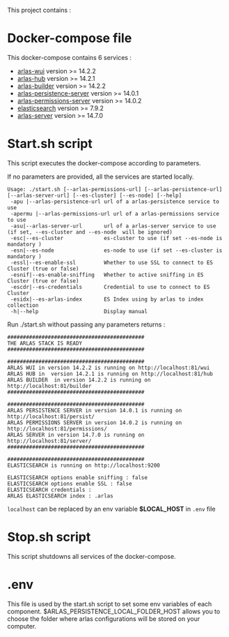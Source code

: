 This project contains :

# Docker-compose file
This docker-compose contains 6 services :
- [arlas-wui](https://github.com/gisaia/ARLAS-wui) version >= 14.2.2
- [arlas-hub](https://github.com/gisaia/ARLAS-wui-hub) version >= 14.2.1
- [arlas-builder](https://github.com/gisaia/ARLAS-wui-builder) version >= 14.2.2
- [arlas-persistence-server](https://github.com/gisaia/ARLAS-persistence) version >= 14.0.1
- [arlas-permissions-server](https://github.com/gisaia/ARLAS-permissions) version >= 14.0.2
- [elasticsearch](https://github.com/elastic/elasticsearch) version >= 7.9.2
- [arlas-server](https://github.com/gisaia/ARLAS-server) version >= 14.7.0

# Start.sh script
This script executes the docker-compose according to parameters.

If no parameters are provided, all the services are started locally.

````
Usage: ./start.sh [--arlas-permissions-url] [--arlas-persistence-url] [--arlas-server-url] [--es-cluster] [--es-node] [--help]
 -apu |--arlas-persistence-url url of a arlas-persistence service to use
 -apermu |--arlas-permissions-url url of a arlas-permissions service to use
 -asu|--arlas-server-url       url of a arlas-server service to use (if set, --es-cluster and --es-node  will be ignored)
 -esc|--es-cluster             es-cluster to use (if set --es-node is mandatory )
 -esn|--es-node                es-node to use (if set --es-cluster is mandatory ) 
 -essl|--es-enable-ssl         Whether to use SSL to connect to ES Cluster (true or false)
 -esnif|--es-enable-sniffing   Whether to active sniffing in ES Cluster (true or false)
 -escdr|--es-credentials       Credential to use to connect to ES Cluster
 -esidx|--es-arlas-index       ES Index using by arlas to index collection
 -h|--help                     Display manual 
 ````

Run ./start.sh without passing any parameters returns :

````
############################################
THE ARLAS STACK IS READY
############################################
                                            
############################################
ARLAS WUI in version 14.2.2 is running on http://localhost:81/wui
ARLAS HUB in  version 14.2.1 is running on http://localhost:81/hub
ARLAS BUILDER  in version 14.2.2 is running on http://localhost:81/builder
############################################
                                            
############################################
ARLAS PERSISTENCE SERVER in version 14.0.1 is running on http://localhost:81/persist/
ARLAS PERMISSIONS SERVER in version 14.0.2 is running on http://localhost:81/permissions/
ARLAS SERVER in version 14.7.0 is running on http://localhost:81/server/
############################################
                                            
############################################
ELASTICSEARCH is running on http://localhost:9200

ELASTICSEARCH options enable sniffing : false
ELASTICSEARCH options enable SSL : false
ELASTICSEARCH credentials :
ARLAS ELASTICSEARCH index : .arlas
````
```localhost``` can be replaced by an env variable __$LOCAL_HOST__ in `.env` file

# Stop.sh script
This script shutdowns all services of the docker-compose.

# .env
This file is used by the start.sh script to set some env variables of each component.
$ARLAS_PERSISTENCE_LOCAL_FOLDER_HOST allows you to choose the folder where arlas configurations will be stored on your computer.
